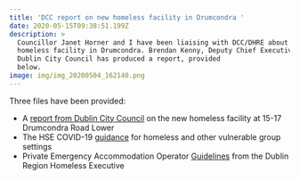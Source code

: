 ```yaml
---
title: 'DCC report on new homeless facility in Drumcondra '
date: 2020-05-15T09:38:51.199Z
description: >
  Councillor Janet Horner and I have been liaising with DCC/DHRE about the new
  homeless facility in Drumcondra. Brendan Kenny, Deputy Chief Executive of
  Dublin City Council has produced a report, provided
  below.                                                                                                                                                                                                                                                   
image: img/img_20200504_162140.png
---
```

Three files have been provided: 

* A [report from Dublin City Council](/docs/drl/DrumcondraRoad.pdf) on the new homeless facility at 15-17 Drumcondra Road Lower
* The HSE COVID-19 [guidance](/docs/drl/COVID-19-Guidance-for-vulnerable-groups-settings.pdf) for homeless and other vulnerable group settings
* Private Emergency Accommodation Operator [Guidelines](/docs/drl/PEAOperatorGuidelinesDec17.pdf) from the Dublin Region Homeless Executive
